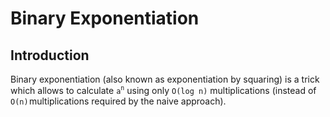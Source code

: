 # Binary Exponentiation
## Introduction
Binary exponentiation (also known as exponentiation by squaring) is a trick which allows to calculate `a`<sup>`n`</sup> using only `O(log n)` multiplications (instead of  
`O(n)` multiplications required by the naive approach).
